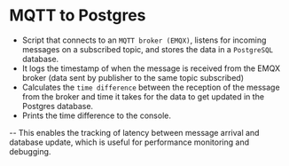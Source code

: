 # MQTT to Postgres

- Script that connects to an `MQTT broker (EMQX)`, listens for incoming messages on a subscribed topic, and stores the data in a `PostgreSQL` database.
- It logs the timestamp of when the message is received from the EMQX broker (data sent by publisher to the same topic subscribed)
- Calculates the `time difference` between the reception of the message from the broker and time it takes for the data to get updated in the Postgres database.
- Prints the time difference to the console.

-- This enables the tracking of latency between message arrival and database update, which is useful for performance monitoring and debugging.
